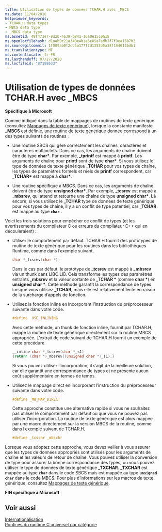 ```yaml
---
title: Utilisation de types de données TCHAR.H avec _MBCS
ms.date: 11/04/2016
helpviewer_keywords:
- TCHAR.H data types
- MBCS data type
- _MBCS data type
ms.assetid: 48f471e7-9d2b-4a39-b841-16a0e15c0a18
ms.openlocfilehash: d1aab0c21a348e4b1a6e85a7adb7f7f8ea1587b2
ms.sourcegitcommit: 1f009ab0f2cc4a177f2d1353d5a38f164612bdb1
ms.translationtype: MT
ms.contentlocale: fr-FR
ms.lasthandoff: 07/27/2020
ms.locfileid: "87188633"
---
```

# <a name="using-tcharh-data-types-with-_mbcs"></a>Utilisation de types de données TCHAR.H avec _MBCS

**Spécifique à Microsoft**

Comme indiqué dans la table de mappages de routines de texte générique (consultez [Mappages de texte générique](../c-runtime-library/generic-text-mappings.md)), lorsque la constante manifeste **_MBCS** est définie, une routine de texte générique donnée correspond à un des types suivants de routines :

- Une routine SBCS qui gère correctement les chaînes, caractères et caractères multioctets. Dans ce cas, les arguments de chaîne doivent être de type **char&#42;**. Par exemple, **_tprintf** est mappé à **printf**. Les arguments de chaîne pour **printf** sont de type **char&#42;**. Si vous utilisez le type de données de texte générique **_TCHAR** pour vos types de chaîne, les types de paramètres formels et réels de **printf** correspondent, car **_TCHAR&#42;** est mappé à **char&#42;**.

- Une routine spécifique à MBCS. Dans ce cas, les arguments de chaîne doivent être de type __unsigned char&#42;__. Par exemple, **_tcsrev** est mappé à **_mbsrev**, qui attend et retourne une chaîne de type __unsigned char&#42;__. Là encore, si vous utilisez le **_TCHAR** type de données de texte générique pour vos types de chaîne, il y a un conflit de type potentiel, car **_TCHAR** est mappé au type **`char`** .

Voici les trois solutions pour empêcher ce conflit de types (et les avertissements du compilateur C ou erreurs du compilateur C++ qui en découleraient) :

- Utiliser le comportement par défaut. TCHAR.H fournit des prototypes de routine de texte générique pour les routines dans les bibliothèques Runtime, comme dans l’exemple suivant.

   ```C
   char *_tcsrev(char *);
   ```

   Dans le cas par défaut, le prototype de **_tcsrev** est mappé à **_mbsrev** via un thunk dans LIBC.LIB. Cela transforme les types des paramètres entrants **_mbsrev** et la valeur sortante de **_TCHAR &#42;** (comme **char &#42;**) en **unsigned char &#42;**. Cette méthode garantit la correspondance de types lorsque vous utilisez **_TCHAR**, mais elle est relativement lente en raison de la surcharge d’appels de fonction.

- Utilisez la fonction inline en incorporant l’instruction du préprocesseur suivante dans votre code.

   ```C
   #define _USE_INLINING
   ```

   Avec cette méthode, un thunk de fonction inline, fournit par TCHAR.H, mappe la routine de texte générique directement sur la routine MBCS appropriée. L’extrait de code suivant de TCHAR.H fournit un exemple de cette procédure.

   ```C
   __inline char *_tcsrev(char *_s1)
   {return (char *)_mbsrev((unsigned char *)_s1);}
   ```

   Si vous pouvez utiliser l’incorporation, il s’agit de la meilleure solution, car elle garantit une correspondance de types et ne présente aucun coût supplémentaire en termes de temps.

- Utilisez le mappage direct en incorporant l’instruction du préprocesseur suivante dans votre code.

   ```C
   #define _MB_MAP_DIRECT
   ```

   Cette approche constitue une alternative rapide si vous ne souhaitez pas utiliser le comportement par défaut ou que vous ne pouvez pas utiliser l’incorporation. La routine de texte générique est alors mappée par une macro directement sur la version MBCS de la routine, comme dans l’exemple suivant de TCHAR.H.

   ```C
   #define _tcschr _mbschr
   ```

Lorsque vous adoptez cette approche, vous devez veiller à vous assurer que les types de données appropriés sont utilisés pour les arguments de chaîne et les valeurs de retour de chaîne. Vous pouvez utiliser la conversion de type pour assurer la bonne correspondance des types, ou vous pouvez utiliser le type de données de texte générique **_TXCHAR**. **_TXCHAR** est mappée au type **`char`** dans le code SBCS mais est mappée au type **`unsigned char`** dans le code MBCS. Pour plus d’informations sur les macros de texte générique, consultez [Mappages de texte générique](../c-runtime-library/generic-text-mappings.md).

**FIN spécifique à Microsoft**

## <a name="see-also"></a>Voir aussi

[Internationalisation](../c-runtime-library/internationalization.md)<br/>
[Routines du runtime C universel par catégorie](../c-runtime-library/run-time-routines-by-category.md)<br/>
